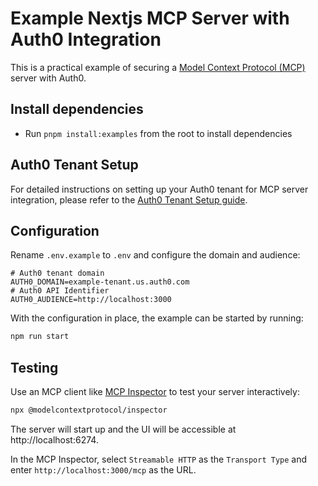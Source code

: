 # Example Nextjs MCP Server with Auth0 Integration

This is a practical example of securing a [Model Context Protocol (MCP)](https://modelcontextprotocol.io/docs) server
with Auth0.

## Install dependencies

- Run `pnpm install:examples` from the root to install dependencies

## Auth0 Tenant Setup

For detailed instructions on setting up your Auth0 tenant for MCP server integration, please refer to the [Auth0 Tenant Setup guide](https://github.com/auth0/auth0-auth-js/blob/main/examples/example-fastmcp-mcp/README.md#auth0-tenant-setup).

## Configuration

Rename `.env.example` to `.env` and configure the domain and audience:

```
# Auth0 tenant domain
AUTH0_DOMAIN=example-tenant.us.auth0.com
# Auth0 API Identifier
AUTH0_AUDIENCE=http://localhost:3000
```

With the configuration in place, the example can be started by running:

```bash
npm run start
```

## Testing

Use an MCP client like [MCP Inspector](https://github.com/modelcontextprotocol/inspector) to test your server interactively:

```bash
npx @modelcontextprotocol/inspector
```

The server will start up and the UI will be accessible at http://localhost:6274.

In the MCP Inspector, select `Streamable HTTP` as the `Transport Type` and enter `http://localhost:3000/mcp` as the URL.
